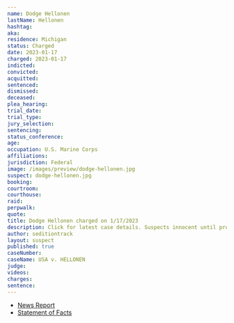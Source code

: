 ```yaml
---
name: Dodge Hellonen
lastName: Hellonen
hashtag: 
aka:
residence: Michigan
status: Charged
date: 2023-01-17
charged: 2023-01-17
indicted:
convicted:
acquitted:
sentenced:
dismissed:
deceased:
plea_hearing:
trial_date:
trial_type:
jury_selection:
sentencing:
status_conference:
age:
occupation: U.S. Marine Corps
affiliations:
jurisdiction: Federal
image: /images/preview/dodge-hellonen.jpg
suspect: dodge-hellonen.jpg
booking:
courtroom:
courthouse:
raid:
perpwalk:
quote:
title: Dodge Hellonen charged on 1/17/2023
description: Click for latest case details. Suspects innocent until proven guilty.
author: seditiontrack
layout: suspect
published: true
caseNumber: 
caseName: USA v. HELLONEN
judge:
videos:
charges:
sentence:
---
```

- [News Report](https://lawandcrime.com/u-s-capitol-breach/im-waiting-for-the-boogaloo-three-active-duty-marines-charged-with-breaching-the-capitol-on-jan-6/)
- [Statement of Facts](https://s3.documentcloud.org/documents/23580778/abate-coomer-hellonen-jan-6-statement-of-facts.pdf)
